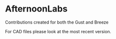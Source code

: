 # AfternoonLabs
Contributions created for both the Gust and Breeze

For CAD files please look at the most recent version.
